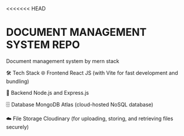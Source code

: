 <<<<<<< HEAD
# DOCUMENT MANAGEMENT SYSTEM REPO
Document management system by mern stack

🛠 Tech Stack 🌐 Frontend React JS (with Vite for fast development and bundling)

🔗 Backend Node.js and Express.js

🗄 Database MongoDB Atlas (cloud-hosted NoSQL database)

☁️ File Storage Cloudinary (for uploading, storing, and retrieving files securely)

